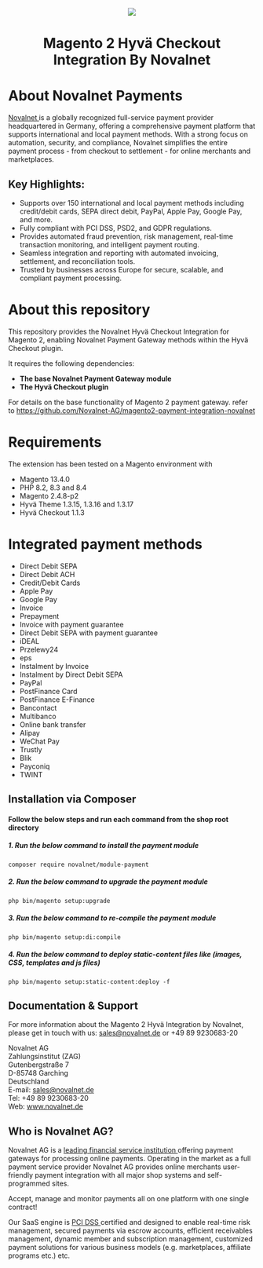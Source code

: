 <p align="center">
    <img src="https://www.novalnet.de/images/nn-logo-200x65.png" />
</p>
<h1 align="center">Magento 2 Hyvä Checkout Integration By Novalnet </h1>

# About Novalnet Payments

<a href="https://www.novalnet.de/"> Novalnet </a> is a globally recognized full-service payment provider headquartered in Germany, offering a comprehensive payment platform that supports international and local payment methods. With a strong focus on automation, security, and compliance, Novalnet simplifies the entire payment process - from checkout to settlement - for online merchants and marketplaces.

## Key Highlights:
* Supports over 150 international and local payment methods including credit/debit cards, SEPA direct debit, PayPal, Apple Pay, Google Pay, and more.
* Fully compliant with PCI DSS, PSD2, and GDPR regulations.
* Provides automated fraud prevention, risk management, real-time transaction monitoring, and intelligent payment routing.
* Seamless integration and reporting with automated invoicing, settlement, and reconciliation tools.
* Trusted by businesses across Europe for secure, scalable, and compliant payment processing.

# About this repository
This repository provides the Novalnet Hyvä Checkout Integration for Magento 2, enabling Novalnet Payment Gateway methods within the Hyvä Checkout plugin.

It requires the following dependencies:

- **The base Novalnet Payment Gateway module**
- **The Hyvä Checkout plugin**

For details on the base functionality of Magento 2 payment gateway. refer to https://github.com/Novalnet-AG/magento2-payment-integration-novalnet

# Requirements
The extension has been tested on a Magento environment with
* Magento 13.4.0
* PHP 8.2, 8.3 and 8.4
* Magento 2.4.8-p2
* Hyvä Theme 1.3.15, 1.3.16 and 1.3.17
* Hyvä Checkout 1.1.3

# Integrated payment methods
- Direct Debit SEPA
- Direct Debit ACH
- Credit/Debit Cards 
- Apple Pay
- Google Pay
- Invoice 
- Prepayment
- Invoice with payment guarantee
- Direct Debit SEPA with payment guarantee
- iDEAL
- Przelewy24
- eps
- Instalment by Invoice
- Instalment by Direct Debit SEPA
- PayPal
- PostFinance Card
- PostFinance E-Finance
- Bancontact
- Multibanco
- Online bank transfer
- Alipay
- WeChat Pay
- Trustly
- Blik
- Payconiq
- TWINT

## Installation via Composer

#### Follow the below steps and run each command from the shop root directory
 ##### 1. Run the below command to install the payment module
 ```
 composer require novalnet/module-payment
 ```
 ##### 2. Run the below command to upgrade the payment module
 ```
 php bin/magento setup:upgrade
 ```
 ##### 3. Run the below command to re-compile the payment module
 ```
 php bin/magento setup:di:compile
 ```
 ##### 4. Run the below command to deploy static-content files like (images, CSS, templates and js files)
 ```
 php bin/magento setup:static-content:deploy -f
 ```

## Documentation & Support
For more information about the Magento 2 Hyvä Integration by Novalnet, please get in touch with us: <a href="mailto:sales@novalnet.de"> sales@novalnet.de </a> or +49 89 9230683-20<br>

Novalnet AG<br>
Zahlungsinstitut (ZAG)<br>
Gutenbergstraße 7<br>
D-85748 Garching<br>
Deutschland<br>
E-mail: sales@novalnet.de<br>
Tel: +49 89 9230683-20<br>
Web: www.novalnet.de

## Who is Novalnet AG?
<p>Novalnet AG is a <a href="https://www.novalnet.de/zahlungsinstitut"> leading financial service institution </a> offering payment gateways for processing online payments. Operating in the market as a full payment service provider Novalnet AG provides online merchants user-friendly payment integration with all major shop systems and self-programmed sites.</p> 
<p>Accept, manage and monitor payments all on one platform with one single contract!</p>
<p>Our SaaS engine is <a href="https://www.novalnet.de/pci-dss-zertifizierung"> PCI DSS </a> certified and designed to enable real-time risk management, secured payments via escrow accounts, efficient receivables management, dynamic member and subscription management, customized payment solutions for various business models (e.g. marketplaces, affiliate programs etc.) etc.</p>
